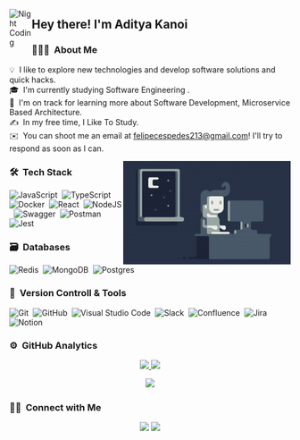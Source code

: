 <img alt="Night Coding" src="./assets/Hand%20Wave.gif" width='40' align="left"/><h2 align="left">Hey there! I'm Aditya Kanoi</h2>

<!-- ## 👋 &nbsp;Hey there! I'm Aditya Kanoi -->

### 👨🏻‍💻 &nbsp;About Me

💡 &nbsp;I like to explore new technologies and develop software solutions and quick hacks.\
🎓 &nbsp;I'm currently studying Software Engineering .\
🌱 &nbsp;I'm on track for learning more about Software Development, Microservice Based Architecture.\
✍️ &nbsp;In my free time, I Like To Study.\
✉️ &nbsp;You can shoot me an email at felipecespedes213@gmail.com! I'll try to respond as soon as I can.


<img alt="Night Coding" src="https://raw.githubusercontent.com/AVS1508/AVS1508/master/assets/Night-Coding.gif" align="right"/>

### 🛠 &nbsp;Tech Stack

![JavaScript](https://img.shields.io/badge/javascript-%23323330.svg?style=for-the-badge&logo=javascript&logoColor=%23F7DF1E)&nbsp;
![TypeScript](https://img.shields.io/badge/typescript-%23323330.svg?style=for-the-badge&logo=typescript&logoColor=%blue)&nbsp;
![Docker](https://img.shields.io/badge/docker-%23323330.svg?style=for-the-badge&logo=docker&logoColor=%blue)&nbsp;
![React](https://img.shields.io/badge/react-%23323330.svg?style=for-the-badge&logo=react&logoColor=%blue)&nbsp;
![NodeJS](https://img.shields.io/badge/nodejs-%23323330.svg?style=for-the-badge&logo=nodedotjs&logoColor=%blue)&nbsp;
![Swagger](https://img.shields.io/badge/-Swagger-%23Clojure?style=for-the-badge&logo=swagger&logoColor=white)&nbsp;
![Postman](https://img.shields.io/badge/Postman-FF6C37?style=for-the-badge&logo=postman&logoColor=white)&nbsp;
![Jest](https://img.shields.io/badge/jest-%23323330.svg?style=for-the-badge&logo=jest&logoColor=%blue)&nbsp;

### 🗃 &nbsp;Databases

![Redis](https://img.shields.io/badge/redis-%23DD0031.svg?style=for-the-badge&logo=redis&logoColor=white)&nbsp;
![MongoDB](https://img.shields.io/badge/MongoDB-%234ea94b.svg?style=for-the-badge&logo=mongodb&logoColor=white)&nbsp;
![Postgres](https://img.shields.io/badge/postgres-%23316192.svg?style=for-the-badge&logo=postgresql&logoColor=white)&nbsp;


### 🧰 &nbsp;Version Controll & Tools 

![Git](https://img.shields.io/badge/git-%23F05033.svg?style=for-the-badge&logo=git&logoColor=white)&nbsp;
![GitHub](https://img.shields.io/badge/github-%23121011.svg?style=for-the-badge&logo=github&logoColor=white)&nbsp;
![Visual Studio Code](https://img.shields.io/badge/Visual%20Studio%20Code-0078d7.svg?style=for-the-badge&logo=visual-studio-code&logoColor=white)&nbsp;
![Slack](https://img.shields.io/badge/Slack-4A154B?style=for-the-badge&logo=slack&logoColor=white)&nbsp;
![Confluence](https://img.shields.io/badge/confluence-%23172BF4.svg?style=for-the-badge&logo=confluence&logoColor=white)&nbsp;
![Jira](https://img.shields.io/badge/jira-%230A0FFF.svg?style=for-the-badge&logo=jira&logoColor=white)&nbsp;
![Notion](https://img.shields.io/badge/Notion-%23000000.svg?style=for-the-badge&logo=notion&logoColor=white)&nbsp;

### ⚙️ &nbsp;GitHub Analytics

<p align="center">
  <a href="https://github.com/AndresCespedes">
    <img height="180em" src="https://github-readme-stats-eight-theta.vercel.app/api?username=AndresCespedes&show_icons=true&theme=algolia&include_all_commits=true&count_private=true"/>
  </a>
  <a href="https://github.com/AndresCespedes">
    <img height="180em" src="https://github-readme-stats-eight-theta.vercel.app/api/top-langs/?username=AndresCespedes&layout=compact&langs_count=8&theme=algolia"/>
  </a>
</p>

<p align="center">
  <img height="180em" src="https://github-readme-streak-stats.herokuapp.com/?user=AndresCespedes&theme=dark&hide_border=true"/>
</p>


### 🤝🏻 &nbsp;Connect with Me

<p align="center">
<a href="https://www.linkedin.com/in/cespedes-andres/"><img src="https://img.shields.io/badge/-Andres%20Cespedes-0077B5?style=flat&logo=Linkedin&logoColor=white"/></a>
<a href="mailto:felipecespedes213@gmail.com"><img src="https://img.shields.io/badge/-AndresCespedes-D14836?style=flat&logo=Gmail&logoColor=white"/></a>
</p>
